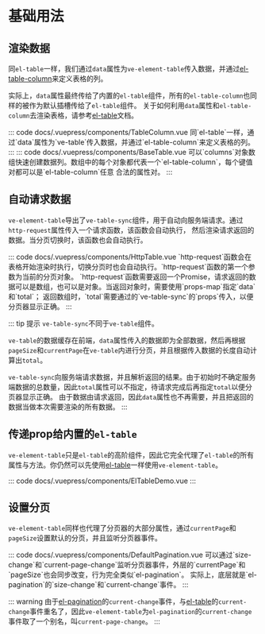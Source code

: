 # 基础用法

## 渲染数据

同`el-table`一样，我们通过`data`属性为`ve-element-table`传入数据，并通过[el-table-column]()来定义表格的列。

实际上，`data`属性最终传给了内置的`el-table`组件，所有的`el-table-column`也同样的被作为默认插槽传给了`el-table`组件。
关于如何利用`data`属性和`el-table-column`去渲染表格，请参考[el-table]()文档。

<ClientOnly>
<CodeExample title="基础表格" description="同原生`el-table`组件使用方式一样，创建带有分页器的基础表格。默认分页器的`currentPage`为`1`，`pageSize`为`10`。">
<TableColumn slot="example" />
::: code docs/.vuepress/components/TableColumn.vue
同`el-table`一样，通过`data`属性为`ve-table`传入数据，并通过`el-table-column`来定义表格的列。
:::
</CodeExample>

<CodeExample title="快速生成列" description="使用`columns`属性，快速创建数据列。渲染结果与上面相同。">
<BaseTable slot="example" />
::: code docs/.vuepress/components/BaseTable.vue
可以`columns`对象数组快速创建数据列。数组中的每个对象都代表一个`el-table-column`，每个键值对都可以是`el-table-column`任意
合法的属性对。
:::
</CodeExample>
</ClientOnly>

## 自动请求数据

`ve-element-table`导出了`ve-table-sync`组件，用于自动向服务端请求。通过`http-request`属性传入一个请求函数，该函数会自动执行，
然后渲染请求返回的数据。当分页切换时，该函数也会自动执行。

<ClientOnly>
<CodeExample title="带请求功能的表格" description="通过`http-request`传入请求函数，使用`props-map`属性指定要显示的数据。">
<HttpTable slot="example" />
::: code docs/.vuepress/components/HttpTable.vue
`http-request`函数会在表格开始渲染时执行，切换分页时也会自动执行。`http-request`函数的第一个参数为当前的分页对象。
`http-request`函数需要返回一个Promise，请求返回的数据可以是数组，也可以是对象。当返回对象时，需要使用`props-map`指定`data`和`total`；
返回数组时，`total`需要通过的`ve-table-sync`的`props`传入，以便分页器显示正确。
:::
</CodeExample>
</ClientOnly>

::: tip 提示
`ve-table-sync`不同于`ve-table`组件。

`ve-table`的数据缓存在前端，`data`属性传入的数据即为全部数据，然后再根据`pageSize`和`currentPage`在`ve-table`内进行分页，并且根据传入数据的长度自动计算出`total`。

`ve-table-sync`向服务端请求数据，并且解析返回的结果。由于初始时不确定服务端数据的总数量，因此`total`属性可以不指定，待请求完成后再指定`total`以便分页器显示正确。
由于数据由请求返回，因此`data`属性也不再需要，并且把返回的数据当做本次需要渲染的所有数据。
:::

## 传递prop给内置的`el-table`

`ve-element-table`只是`el-table`的高阶组件，因此它完全代理了`el-table`的所有属性与方法。你仍然可以先使用[el-table]()一样使用`ve-element-table`。

<ClientOnly>
<CodeExample title="传递prop" description="像使用`el-table`一样使用`ve-element-table`，例如设置`stripe`和`border`，监听`selection-change`事件。">
<ElTableDemo slot="example" />
::: code docs/.vuepress/components/ElTableDemo.vue
:::
</CodeExample>
</ClientOnly>

## 设置分页

`ve-element-table`同样也代理了分页器的大部分属性，通过`currentPage`和`pageSize`设置默认的分页，并且监听分页器事件。

<ClientOnly>
<CodeExample title="设置默认分页" description="设置`currentPage`和`pageSize`改变初始的分页位置。">
<DefaultPagination slot="example" />
::: code docs/.vuepress/components/DefaultPagination.vue
可以通过`size-change`和`current-page-change`监听分页器事件，外层的`currentPage`和`pageSize`也会同步改变，行为完全类似`el-pagination`。
实际上，底层就是`el-pagination`的`size-change`和`current-change`事件。
:::
</CodeExample>
</ClientOnly>

::: warning
由于[el-pagination]()的`current-change`事件，与[el-table]()的`current-change`事件重名了，因此`ve-element-table`为`el-pagination`的`current-change`
事件取了一个别名，叫`current-page-change`。
:::


